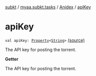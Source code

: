 [subkt](../../index.md) / [myaa.subkt.tasks](../index.md) / [Anidex](index.md) / [apiKey](./api-key.md)

# apiKey

`val apiKey: `[`Property`](https://docs.gradle.org/current/javadoc/org/gradle/api/provider/Property.html)`<`[`String`](https://kotlinlang.org/api/latest/jvm/stdlib/kotlin/-string/index.html)`>` [(source)](https://github.com/Myaamori/SubKt/blob/0.1.7/src/main/kotlin/myaa/subkt/tasks/tasks.kt#L1114)

The API key for posting the torrent.

**Getter**

The API key for posting the torrent.


